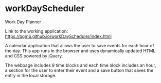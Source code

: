 # workDayScheduler

Work Day Planner

Link to the working application: https://bgm6.github.io/workDayScheduler/index.html

A calendar application that allows the user to save events for each hour of the day. This app runs in the browser and uses dynamically updated HTML and CSS powered by jQuery.

The webpage includes 9 time blocks and each time block includes an hour, a section for the user to enter their event and a save button that saves the entry in the local storage.

